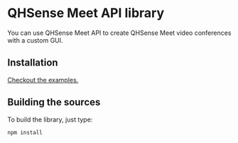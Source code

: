 # QHSense Meet API library

You can use QHSense Meet API to create QHSense Meet video conferences with a custom GUI.

## Installation

[Checkout the examples.](doc/API.md#installation)

## Building the sources

To build the library, just type:
```
npm install
```
